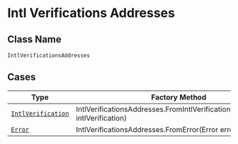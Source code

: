 
# Intl Verifications Addresses

## Class Name

`IntlVerificationsAddresses`

## Cases

| Type | Factory Method |
|  --- | --- |
| [`IntlVerification`](../../../doc/models/intl-verification.md) | IntlVerificationsAddresses.FromIntlVerification(IntlVerification intlVerification) |
| [`Error`](../../../doc/models/error.md) | IntlVerificationsAddresses.FromError(Error error) |

